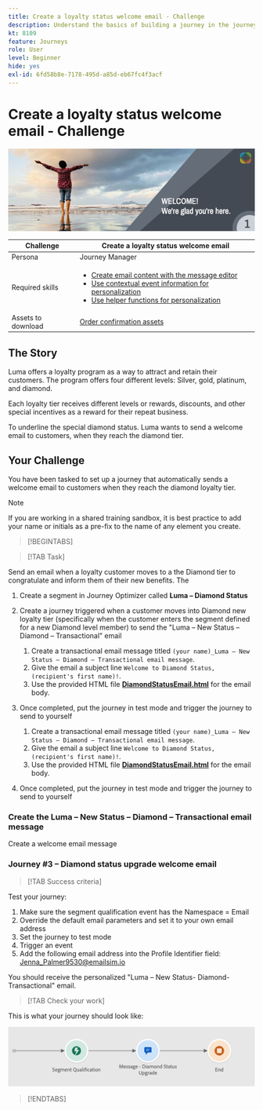 ```yaml
---
title: Create a loyalty status welcome email - Challenge
description: Understand the basics of building a journey in the journey canvas.
kt: 8109
feature: Journeys
role: User
level: Beginner
hide: yes
exl-id: 6fd58b8e-7178-495d-a85d-eb67fc4f3acf
---
```

# Create a loyalty status welcome email - Challenge

![AJO Loyalty status welcome email - Challenge Banner](/help/challenges/assets/email-assets/luma-transactional-onboarding-1.png)

|Challenge|Create a loyalty status welcome email|
|---|---|
|Persona|Journey Manager|
|Required skills|<ul><li>[Create email content with the message editor](https://experienceleague.adobe.com/docs/journey-optimizer-learn/tutorials/create-messages/create-email-content-with-the-message-editor.html?lang=en)</li> <li>[Use contextual event information for personalization](https://experienceleague.adobe.com/docs/journey-optimizer-learn/tutorials/personalize-content/use-contextual-event-information-for-personalization.html?lang=en)</li><li>[Use helper functions for personalization](https://experienceleague.adobe.com/docs/journey-optimizer-learn/tutorials/personalize-content/use-helper-functions-for-personalization.html?lang=en)</li></ul>|
|Assets to download|[Order confirmation assets](/help/challenges/assets/email-assets/order-confirmation-assets.zip)|

## The Story

Luma offers a loyalty program as a way to attract and retain their customers. The program offers four different levels: Silver, gold, platinum, and diamond.

Each loyalty tier receives different levels or rewards, discounts, and other special incentives as a reward for their repeat business.

To underline the special diamond status. Luma wants to send a welcome email to customers, when they reach the diamond tier.

## Your Challenge

You have been tasked to set up a journey that automatically sends a welcome email to customers when they reach the diamond loyalty tier.

>[!NOTE]
> If you are working in a shared training sandbox, it is best practice to add your name or initials as a pre-fix to the name of any element you create.

>[!BEGINTABS]

>[!TAB Task]

Send an email when a loyalty customer moves to a the Diamond tier to congratulate and inform them of their new benefits. The 

1.   Create a segment in Journey Optimizer called **Luma – Diamond Status**
2.   Create a journey triggered when a customer moves into Diamond new loyalty tier (specifically when the customer enters the segment defined for a new Diamond level member) to send the "Luma – New Status – Diamond – Transactional" email
     1. Create a transactional email message titled `(your name)_Luma – New Status – Diamond – Transactional email message`.
     2. Give the email a subject line `Welcome to Diamond Status, (recipient's first name)!`.
     3. Use the provided HTML file **[DiamondStatusEmail.html](/help/challenges/assets/email-assets/DiamondStatusEmail.html)** for the email body.
3.  Once completed, put the journey in test mode and trigger the journey to send to yourself  

    1. Create a transactional email message titled `(your name)_Luma – New Status – Diamond – Transactional email message`.
    1. Give the email a subject line `Welcome to Diamond Status, (recipient's first name)!`.
    1. Use the provided HTML file **[DiamondStatusEmail.html](/help/challenges/assets/email-assets/DiamondStatusEmail.html)** for the email body.
4. Once completed, put the journey in test mode and trigger the journey to send to yourself  

### Create the Luma – New Status – Diamond – Transactional email message

Create a welcome email message 

### **Journey #3 – Diamond status upgrade welcome email**


>[!TAB Success criteria]

Test your journey: 

1. Make sure the segment qualification event has the  Namespace  = Email 
1. Override the default email parameters and set it to your own email address 
1. Set the journey to test mode 
1. Trigger an event 
1. Add the following email address into the Profile Identifier field: Jenna_Palmer9530@emailsim.io 

You should receive the personalized "Luma – New Status- Diamond-Transactional" email. 

>[!TAB Check your work]

This is what your journey should look like: 

![Diamond-status-upgrade-journey](/help/challenges/assets/journey-luma-diamond-status-upgrade.png)

>[!ENDTABS]
